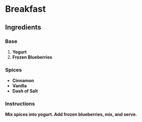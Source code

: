 # Breakfast
## Ingredients
### Base
1. **Yogurt**
2. __Frozen Blueberries__
### Spices
* **Cinnamon**
* __Vanilla__
* __Dash of Salt__
### Instructions
**Mix spices into yogurt. Add frozen blueberries, mix, and serve.**

